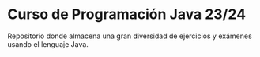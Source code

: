 # Curso de Programación Java 23/24
Repositorio donde almacena una gran diversidad de ejercicios y exámenes usando el lenguaje Java.
